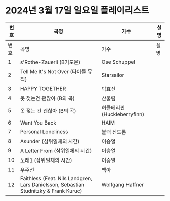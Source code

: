 # 2024년 3월 17일 일요일 플레이리스트

| 번호 | 곡명 | 가수 | 설명 |
|------|------|------|------|
| 번호 | 곡명 | 가수 | 설명 |
| 1 | s'Rothe-Zauerli (B기도문) | Ose Schuppel |  |
| 2 | Tell Me It's Not Over (타이틀 뮤직) | Starsailor |  |
| 3 | HAPPY TOGETHER | 박효신 |  |
| 4 | 옷 젖는건 괜찮아 (B의 곡) | 산울림 |  |
| 5 | 옷 젖는 건 괜찮아 (B의 곡) | 허클베리핀 (Huckleberryfinn) |  |
| 6 | Want You Back | HAIM |  |
| 7 | Personal Loneliness | 블랙 신드롬 |  |
| 8 | Asunder (삼위일체의 시간) | 이승열 |  |
| 9 | A Letter From (삼위일체의 시간) | 이승열 |  |
| 10 | 노래1 (삼위일체의 시간) | 이승열 |  |
| 11 | 우주선 | 백아 |  |
| 12 | Faithless (Feat. Nils Landgren, Lars Danielsson, Sebastian Studnitzky & Frank Kuruc) | Wolfgang Haffner |  |
